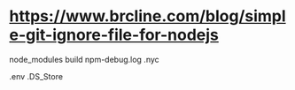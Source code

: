 # https://www.brcline.com/blog/simple-git-ignore-file-for-nodejs 
node_modules
build
npm-debug.log
.nyc

.env
.DS_Store
